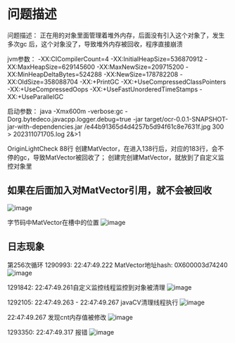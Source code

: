 # 问题描述

问题描述：
正在用的对象里面管理着堆外内存，后面没有引入这个对象了，发生多次gc 后，这个对象没了，导致堆外内存被回收，程序直接崩溃

jvm参数：
-XX:CICompilerCount=4 -XX:InitialHeapSize=536870912 -XX:MaxHeapSize=629145600 -XX:MaxNewSize=209715200 -XX:MinHeapDeltaBytes=524288 -XX:NewSize=178782208 -XX:OldSize=358088704 -XX:+PrintGC -XX:+UseCompressedClassPointers -XX:+UseCompressedOops -XX:+UseFastUnorderedTimeStamps -XX:+UseParallelGC 

启动参数：
java -Xmx600m -verbose:gc -Dorg.bytedeco.javacpp.logger.debug=true  -jar target/ocr-0.0.1-SNAPSHOT-jar-with-dependencies.jar /e44b91365d4d4257b5d94f61c8e7631f.jpg 300 > 202311071705.log 2&>1


OriginLightCheck 88行 创建MatVector，在进入138行后，对应的183行，会不停的gc，导致MatVector被回收了；
创建完创建MatVector，就放到了自定义监控对象里

## 如果在后面加入对MatVector引用，就不会被回收
![image](https://github.com/iversionpeng/test/assets/44367180/6f835634-b791-4ca7-a58d-c6eb3dea3dcd)

字节码中MatVector在槽中的位置
![image](https://github.com/iversionpeng/test/assets/44367180/dc767562-2ac4-4daa-9273-029f06cb289e)

## 日志现象
第256次循环
1290993: 22:47:49.222  MatVector地址hash:  0X600003d74240
![image](https://github.com/iversionpeng/test/assets/44367180/75f94976-46cf-4b55-ad9e-7b13b04aa168)


1291842: 22:47:49.261自定义监控线程监控到对象被清理
![image](https://github.com/iversionpeng/test/assets/44367180/012dfd0e-10ab-44d8-99d8-080fc689875b)


1292105: 22:47:49.263 - 22:47:49.267 javaCV清理线程执行 
![image](https://github.com/iversionpeng/test/assets/44367180/ed47dd9a-1144-417e-8120-9924e8ee8063)



22:47:49.267 发现cnt内存值被修改
![image](https://github.com/iversionpeng/test/assets/44367180/a8ed8fbd-f120-4d26-8b11-cdbd7cb15b26)



1293350: 22:47:49.317 报错
![image](https://github.com/iversionpeng/test/assets/44367180/65a1f6e9-0569-41bf-9ba2-ba7c45548c5d)





